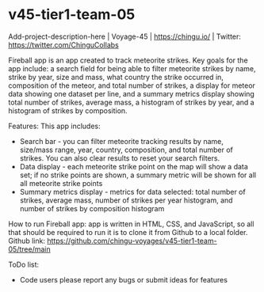 # v45-tier1-team-05
Add-project-description-here | Voyage-45 | https://chingu.io/ | Twitter: https://twitter.com/ChinguCollabs

Fireball app is an app created to track meteorite strikes. Key goals for the app include: a search field for being able to filter meteorite strikes by name, strike by year, size and mass, what country the strike occurred in, composition of the meteor, and total number of strikes, a display for meteor data showing one dataset per line, and a summary metrics display showing total number of strikes, average mass, a histogram of strikes by year, and a histogram of strikes by composition.

Features: This app includes:
* Search bar - you can filter meteorite tracking results by name, size/mass range, year, country, composition, and total number of strikes. You can also clear results to reset your search filters.
* Data display - each meteorite strike point on the map will show a data set; if no strike points are shown, a summary metric will be shown for all all meteorite strike points
* Summary metrics display - metrics for data selected: total number of strikes, average mass, number of strikes per year histogram, and number of strikes by composition histogram

How to run Fireball app: app is written in HTML, CSS, and JavaScript, so all that should be required to run it is to clone it from Github to a local folder. Github link: https://github.com/chingu-voyages/v45-tier1-team-05/tree/main

ToDo list:
* Code users please report any bugs or submit ideas for features
